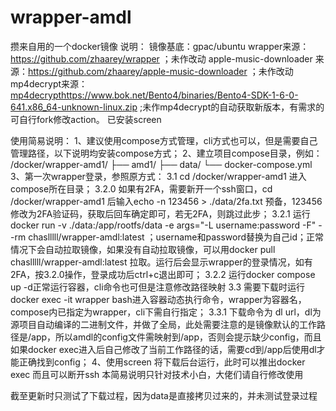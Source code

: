 # wrapper-amdl
攒来自用的一个docker镜像
说明：
镜像基底：gpac/ubuntu
wrapper来源：<https://github.com/zhaarey/wrapper> ；未作改动
apple-music-downloader 来源：<https://github.com/zhaarey/apple-music-downloader> ；未作改动
mp4decrypt来源：<mp4decrypthttps://www.bok.net/Bento4/binaries/Bento4-SDK-1-6-0-641.x86_64-unknown-linux.zip> ;未作mp4decrypt的自动获取新版本，有需求的可自行fork修改action。
已安装screen

使用简易说明：
1、建议使用compose方式管理，cli方式也可以，但是需要自己管理路径，以下说明均安装compose方式；
2、建立项目compose目录，例如：
  /docker/wrapper-amd1/
            ├── amd1/
            ├── data/
            └── docker-compose.yml
3、第一次wrapper登录，参照原方式：
  3.1 cd /docker/wrapper-amd1 进入compose所在目录；
  3.2.0 如果有2FA，需要新开一个ssh窗口，cd /docker/wrapper-amd1 后输入echo -n 123456 > ./data/2fa.txt 预备，123456修改为2FA验证码，获取后回车确定即可，若无2FA，则跳过此步；
  3.2.1 运行 docker run -v ./data:/app/rootfs/data -e args="-L username:password -F" --rm chaslllll/wrapper-amdl:latest  ；username和password替换为自己id；正常情况下会自动拉取镜像，如果没有自动拉取镜像，可以用docker pull chaslllll/wrapper-amdl:latest 拉取。运行后会显示wrapper的登录情况，如有2FA，按3.2.0操作，登录成功后ctrl+c退出即可；
  3.2.2 运行docker compose up -d正常运行容器，cli命令也可但是注意修改路径映射
  3.3 需要下载时运行 docker exec -it wrapper bash进入容器动态执行命令，wrapper为容器名，compose内已指定为wrapper，cli下需自行指定；
  3.3.1 下载命令为 dl url，dl为源项目自动编译的二进制文件，并做了全局，此处需要注意的是镜像默认的工作路径是/app，所以amdl的config文件需映射到/app，否则会提示缺少config，而且如果docker exec进入后自己修改了当前工作路径的话，需要cd到/app后使用dl才能正确找到config；
4、使用screen 将下载后台运行，此时可以推出docker exec 而且可以断开ssh
本简易说明只针对技术小白，大佬们请自行修改使用

截至更新时只测试了下载过程，因为data是直接拷贝过来的，并未测试登录过程
